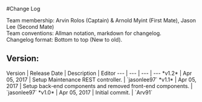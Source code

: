 #Change Log

Team membership:  Arvin Rolos (Captain) & Arnold Myint (First Mate), Jason Lee (Second Mate)  
Team conventions: Allman notation, markdown for changelog.  
Changelog format: Bottom to top (New to old).

<h2>Version: </h2>
Version | Release Date | Description  | Editor
--- | --- | --- | ---
*v1.2* | Apr 05, 2017 | Setup Maintenance REST controller. | `jasonlee97`
*v1.1* | Apr 05, 2017 | Setup back-end components and removed front-end components. | `jasonlee97`
*v1.0* | Apr 05, 2017 | Initial commit. | `Arv91`
